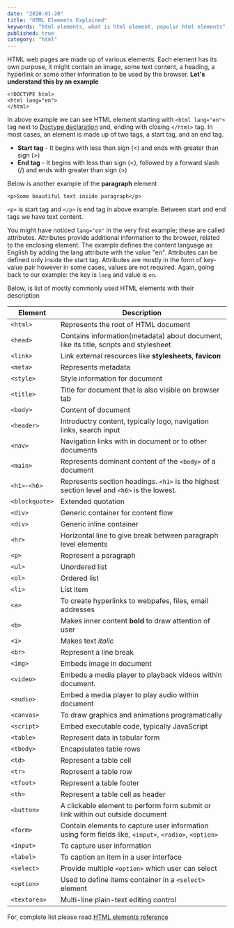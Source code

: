 ```yaml
---
date: "2020-01-20"
title: "HTML Elements Explained"
keywords: "html elements, what is html element, popular html elements"
published: true
category: "html"
---
```


HTML web pages are made up of various elements. Each element has its own purpose, it might contain an image, some text content, a heading, a hyperlink or some other information to be used by the browser. **Let's understand this by an example**

```markup
<!DOCTYPE html>
<html lang="en">
</html>
```

In above example we can see HTML element starting with `<html lang="en">` tag next to [Doctype declaration](/what-is-html-5-doctype) and, ending with closing `</html>` tag. In most cases, an element is made up of two tags, a start tag, and an end tag.

- **Start tag** - It begins with less than sign (<) and ends with greater than sign (>)
- **End tag** - It begins with less than sign (<), followed by a forward slash (/) and ends with greater than sign (>)

Below is another example of the **paragraph** element

```markup
<p>Some beautiful text inside paragraph</p>
```

`<p>` is start tag and `</p>` is end tag in above example. Between start and end tags we have text content.

You might have noticed `lang="en"` in the very first example; these are called attributes. Attributes provide additional information to the browser, related to the enclosing element. The example defines the content language as English by adding the lang attribute with the value "en". Attributes can be defined only inside the start tag. Attributes are mostly in the form of key-value pair however in some cases, values are not required. Again, going back to our example: the key is `lang` and value is `en`.

Below, is list of mostly commonly used HTML elements with their description

| Element        | Description                                                                                           |
| -------------- | ----------------------------------------------------------------------------------------------------- |
| `<html>`       | Represents the root of HTML document                                                                  |
| `<head>`       | Contains information(metadata) about document, like its title, scripts and stylesheet                 |
| `<link>`       | Link external resources like **stylesheets**, **favicon**                                             |
| `<meta>`       | Represents metadata                                                                                   |
| `<style>`      | Style information for document                                                                        |
| `<title>`      | Title for document that is also visible on browser tab                                                |
| `<body>`       | Content of document                                                                                   |
| `<header>`     | Introductry content, typically logo, navigation links, search input                                   |
| `<nav>`        | Navigation links with in document or to other documents                                               |
| `<main>`       | Represents dominant content of the `<body>` of a document                                             |
| `<h1>-<h6>`    | Represents section headings. `<h1>` is the highest section level and `<h6>` is the lowest.            |
| `<blockquote>` | Extended quotation                                                                                    |
| `<div>`        | Generic container for content flow                                                                    |
| `<div>`        | Generic inline container                                                                              |
| `<hr>`         | Horizontal line to give break between paragraph level elements                                        |
| `<p>`          | Represent a paragraph                                                                                 |
| `<ul>`         | Unordered list                                                                                        |
| `<ol>`         | Ordered list                                                                                          |
| `<li>`         | List item                                                                                             |
| `<a>`          | To create hyperlinks to webpafes, files, email addresses                                              |
| `<b>`          | Makes inner content <b>bold</b> to draw attention of user                                             |
| `<i>`          | Makes text _italic_                                                                                   |
| `<br>`         | Represent a line break                                                                                |
| `<img>`        | Embeds image in document                                                                              |
| `<video>`      | Embeds a media player to playback videos within document.                                             |
| `<audio>`      | Embed a media player to play audio within document                                                    |
| `<canvas>`     | To draw graphics and animations programatically                                                       |
| `<script>`     | Embed executable code, typically JavaScript                                                           |
| `<table>`      | Represent data in tabular form                                                                        |
| `<tbody>`      | Encapsulates table rows                                                                               |
| `<td>`         | Represent a table cell                                                                                |
| `<tr>`         | Represent a table row                                                                                 |
| `<tfoot>`      | Represent a table footer                                                                              |
| `<th>`         | Represent a table cell as header                                                                      |
| `<button>`     | A clickable element to perform form submit or link within out outside document                        |
| `<form>`       | Contain elements to capture user information using form fields like, `<input>`, `<radio>`, `<option>` |
| `<input>`      | To capture user information                                                                           |
| `<label>`      | To caption an item in a user interface                                                                |
| `<select>`     | Provide multiple `<option>` which user can select                                                     |
| `<option>`     | Used to define items container in a `<select>` element                                                |
| `<textarea>`   | Multi-line plain-text editing control                                                                 |

For, complete list please read [HTML elements reference](https://developer.mozilla.org/en-US/docs/Web/HTML/Element)
